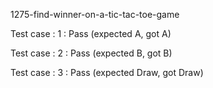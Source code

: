 
1275-find-winner-on-a-tic-tac-toe-game


Test case : 1 : Pass
 (expected A, got A)



Test case : 2 : Pass
 (expected B, got B)



Test case : 3 : Pass
 (expected Draw, got Draw)


